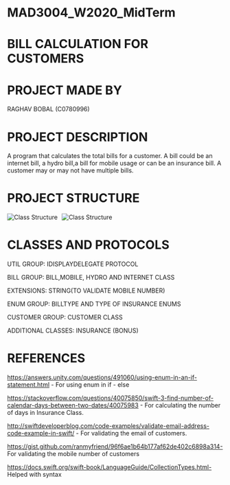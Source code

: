 # MAD3004_W2020_MidTerm
# BILL CALCULATION FOR CUSTOMERS 
# PROJECT MADE BY 
RAGHAV BOBAL (C0780996)
# PROJECT DESCRIPTION
A program that calculates the total bills for a customer. A bill could be an internet bill, a hydro bill,a bill for mobile usage or can be an insurance bill. A customer may or may not have multiple bills.
# PROJECT STRUCTURE

<img src="https://i93.servimg.com/u/f93/18/45/29/87/classt10.png" alt="Class Structure" style="float: left; margin-right: 10px;"/>
<img src="https://i93.servimg.com/u/f93/18/45/29/87/classt11.png" alt="Class Structure" style="float: center; margin-right: 50px;"/>

# CLASSES AND PROTOCOLS

UTIL GROUP: IDISPLAYDELEGATE PROTOCOL

BILL GROUP: BILL,MOBILE, HYDRO AND INTERNET CLASS 

EXTENSIONS: STRING(TO VALIDATE MOBILE NUMBER)

ENUM GROUP: BILLTYPE AND TYPE OF INSURANCE ENUMS

CUSTOMER GROUP: CUSTOMER CLASS

ADDITIONAL CLASSES: INSURANCE (BONUS)


# REFERENCES 
https://answers.unity.com/questions/491060/using-enum-in-an-if-statement.html - For using enum in if - else

https://stackoverflow.com/questions/40075850/swift-3-find-number-of-calendar-days-between-two-dates/40075983 - For calculating the number of days in Insurance Class.

http://swiftdeveloperblog.com/code-examples/validate-email-address-code-example-in-swift/ - For validating the email of customers.

https://gist.github.com/ranmyfriend/96f6ae1b64b177af62de402c6898a314- For validating the mobile number of customers

https://docs.swift.org/swift-book/LanguageGuide/CollectionTypes.html- Helped with syntax
